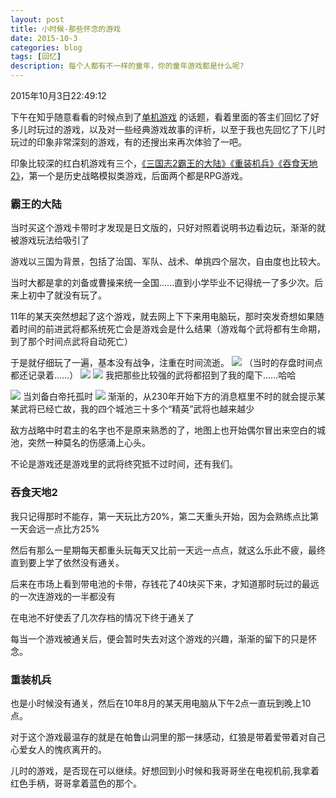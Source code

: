 ```yaml
---
layout: post
title: 小时候-那些怀念的游戏
date: 2015-10-3
categories: blog
tags: [回忆]
description: 每个人都有不一样的童年，你的童年游戏都是什么呢?
---
```


2015年10月3日22:49:12

下午在知乎随意看看的时候点到了[单机游戏](http://www.zhihu.com/topic/19553732/top-answers)
的话题，看着里面的答主们回忆了好多儿时玩过的游戏，以及对一些经典游戏故事的评析，以至于我也先回忆了下儿时玩过的印象非常深刻的游戏，有的还搜出来再次体验了一吧。

印象比较深的红白机游戏有三个，[《三国志2霸王的大陆》](http://baike.baidu.com/link?url=YwBZe5OIuVQPFa2LdDhN2iarGUezt0iPB5jIA-cZiYECviaAATF0RWLLgbO1l2HRH9HNLu31FmzOBxoIiIkuiK)[《重装机兵》](http://baike.baidu.com/subview/42188/6064120.htm)[《吞食天地2》](https://zh.wikipedia.org/wiki/%E5%90%9E%E9%A3%9F%E5%A4%A9%E5%9C%B0_(FC))，第一个是历史战略模拟类游戏，后面两个都是RPG游戏。

### **霸王的大陆**

当时买这个游戏卡带时才发现是日文版的，只好对照着说明书边看边玩，渐渐的就被游戏玩法给吸引了

游戏以三国为背景，包括了治国、军队、战术、单挑四个层次，自由度也比较大。

当时大都是拿的刘备或曹操来统一全国......直到小学毕业不记得统一了多少次。后来上初中了就没有玩了。

11年的某天突然想起了这个游戏，就去网上下下来用电脑玩，那时突发奇想如果随着时间的前进武将都系统死亡会是游戏会是什么结果（游戏每个武将都有生命期，到了那个时间点武将自动死亡）

于是就仔细玩了一遍，基本没有战争，注重在时间流逝。
![](http://7xnfbg.com1.z0.glb.clouddn.com/2015-10-03-1.jpg)
（当时的存盘时间点都还记录着......）
![](http://7xnfbg.com1.z0.glb.clouddn.com/2015-10-03-4.jpg)
![](http://7xnfbg.com1.z0.glb.clouddn.com/2015-10-03-5.jpg)
我把那些比较强的武将都招到了我的麾下......哈哈

![](http://7xnfbg.com1.z0.glb.clouddn.com/2015-10-03-3.jpg)
当刘备白帝托孤时
![](http://7xnfbg.com1.z0.glb.clouddn.com/2015-10-03-2.jpg)
渐渐的，从230年开始下方的消息框里不时的就会提示某某武将已经亡故，我的四个城池三十多个“精英”武将也越来越少

敌方战略中时君主的名字也不是原来熟悉的了，地图上也开始偶尔冒出来空白的城池，突然一种莫名的伤感涌上心头。

不论是游戏还是游戏里的武将终究抵不过时间，还有我们。

### **吞食天地2**

我只记得那时不能存，第一天玩比方20%，第二天重头开始，因为会熟练点比第一天会远一点比方25%

然后有那么一星期每天都重头玩每天又比前一天远一点点，就这么乐此不疲，最终直到要上学了依然没有通关。

后来在市场上看到带电池的卡带，存钱花了40块买下来，才知道那时玩过的最远的一次连游戏的一半都没有

在电池不好使丢了几次存档的情况下终于通关了

每当一个游戏被通关后，便会暂时失去对这个游戏的兴趣，渐渐的留下的只是怀念。

### **重装机兵**
	
也是小时候没有通关，然后在10年8月的某天用电脑从下午2点一直玩到晚上10点。

对于这个游戏最温存的就是在帕鲁山洞里的那一抹感动，红狼是带着爱带着对自己心爱女人的愧疚离开的。

儿时的游戏，是否现在可以继续。好想回到小时候和我哥哥坐在电视机前,我拿着红色手柄，哥哥拿着蓝色的那个。
	
